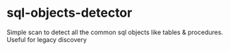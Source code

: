 # sql-objects-detector

Simple scan to detect all the common sql objects like tables &amp; procedures. Useful for legacy discovery
